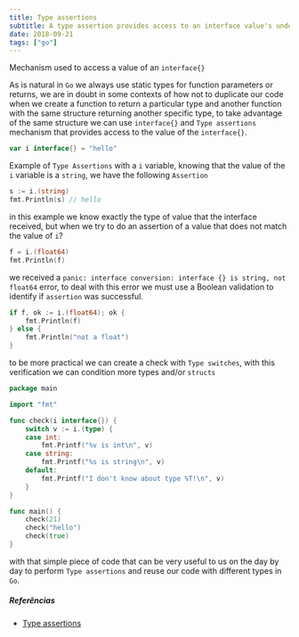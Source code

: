 ```yaml
---
title: Type assertions
subtitle: A type assertion provides access to an interface value's underlying concrete value.
date: 2018-09-21
tags: ["go"]
---
```


Mechanism used to access a value of an `interface{}`

<!--more-->

As is natural in `Go` we always use static types for function parameters or returns, we are in doubt in some 
contexts of how not to duplicate our code when we create a function to return a particular type and another function 
with the same structure returning another specific type, to take advantage of the same structure we can use `interface{}` 
and `Type assertions` mechanism that provides access to the value of the `interface{}`.


```go
var i interface{} = "hello"
```

Example of `Type Assertions` with a `i` variable, knowing that the value of the` i` variable is a `string`, we have
the following `Assertion`
```go
s := i.(string)
fmt.Println(s) // hello
```

in this example we know exactly the type of value that the interface received, but when we try to do
an assertion of a value that does not match the value of `i`?
```go
f = i.(float64)
fmt.Println(f)
```

we received a `panic: interface conversion: interface {} is string, not float64` error, to deal with
this error we must use a Boolean validation to identify if `assertion` was successful.
```go
if f, ok := i.(float64); ok {
    fmt.Println(f)
} else {
    fmt.Println("not a float")
}
```


to be more practical we can create a check with `Type switches`, with this verification we can
condition more types and/or `structs`
```go
package main

import "fmt"

func check(i interface{}) {
	switch v := i.(type) {
	case int:
		fmt.Printf("%v is int\n", v)
	case string:
		fmt.Printf("%s is string\n", v)
	default:
		fmt.Printf("I don't know about type %T!\n", v)
	}
}

func main() {
	check(21)
	check("hello")
	check(true)
}
```

with that simple piece of code that can be very useful to us on the day by day to perform `Type assertions` and reuse
our code with different types in `Go`.

##### Referências

 - [Type assertions](https://tour.golang.org/methods/16)

